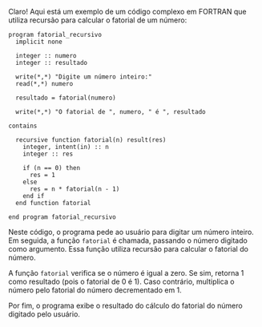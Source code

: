 Claro! Aqui está um exemplo de um código complexo em FORTRAN que utiliza recursão para calcular o fatorial de um número:

```
program fatorial_recursivo
  implicit none
  
  integer :: numero
  integer :: resultado
  
  write(*,*) "Digite um número inteiro:"
  read(*,*) numero
  
  resultado = fatorial(numero)
  
  write(*,*) "O fatorial de ", numero, " é ", resultado
  
contains
  
  recursive function fatorial(n) result(res)
    integer, intent(in) :: n
    integer :: res
    
    if (n == 0) then
      res = 1
    else
      res = n * fatorial(n - 1)
    end if
  end function fatorial
  
end program fatorial_recursivo
```

Neste código, o programa pede ao usuário para digitar um número inteiro. Em seguida, a função `fatorial` é chamada, passando o número digitado como argumento. Essa função utiliza recursão para calcular o fatorial do número.

A função `fatorial` verifica se o número é igual a zero. Se sim, retorna 1 como resultado (pois o fatorial de 0 é 1). Caso contrário, multiplica o número pelo fatorial do número decrementado em 1.

Por fim, o programa exibe o resultado do cálculo do fatorial do número digitado pelo usuário.